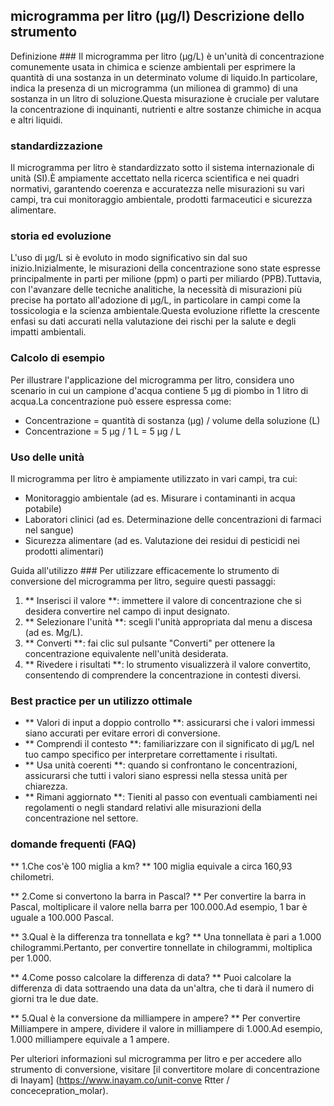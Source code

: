 ## microgramma per litro (µg/l) Descrizione dello strumento

Definizione ###
Il microgramma per litro (µg/L) è un'unità di concentrazione comunemente usata in chimica e scienze ambientali per esprimere la quantità di una sostanza in un determinato volume di liquido.In particolare, indica la presenza di un microgramma (un milionea di grammo) di una sostanza in un litro di soluzione.Questa misurazione è cruciale per valutare la concentrazione di inquinanti, nutrienti e altre sostanze chimiche in acqua e altri liquidi.

### standardizzazione
Il microgramma per litro è standardizzato sotto il sistema internazionale di unità (SI).È ampiamente accettato nella ricerca scientifica e nei quadri normativi, garantendo coerenza e accuratezza nelle misurazioni su vari campi, tra cui monitoraggio ambientale, prodotti farmaceutici e sicurezza alimentare.

### storia ed evoluzione
L'uso di µg/L si è evoluto in modo significativo sin dal suo inizio.Inizialmente, le misurazioni della concentrazione sono state espresse principalmente in parti per milione (ppm) o parti per miliardo (PPB).Tuttavia, con l'avanzare delle tecniche analitiche, la necessità di misurazioni più precise ha portato all'adozione di µg/L, in particolare in campi come la tossicologia e la scienza ambientale.Questa evoluzione riflette la crescente enfasi su dati accurati nella valutazione dei rischi per la salute e degli impatti ambientali.

### Calcolo di esempio
Per illustrare l'applicazione del microgramma per litro, considera uno scenario in cui un campione d'acqua contiene 5 µg di piombo in 1 litro di acqua.La concentrazione può essere espressa come:
- Concentrazione = quantità di sostanza (µg) / volume della soluzione (L)
- Concentrazione = 5 µg / 1 L = 5 µg / L

### Uso delle unità
Il microgramma per litro è ampiamente utilizzato in vari campi, tra cui:
- Monitoraggio ambientale (ad es. Misurare i contaminanti in acqua potabile)
- Laboratori clinici (ad es. Determinazione delle concentrazioni di farmaci nel sangue)
- Sicurezza alimentare (ad es. Valutazione dei residui di pesticidi nei prodotti alimentari)

Guida all'utilizzo ###
Per utilizzare efficacemente lo strumento di conversione del microgramma per litro, seguire questi passaggi:
1. ** Inserisci il valore **: immettere il valore di concentrazione che si desidera convertire nel campo di input designato.
2. ** Selezionare l'unità **: scegli l'unità appropriata dal menu a discesa (ad es. Μg/L).
3. ** Converti **: fai clic sul pulsante "Converti" per ottenere la concentrazione equivalente nell'unità desiderata.
4. ** Rivedere i risultati **: lo strumento visualizzerà il valore convertito, consentendo di comprendere la concentrazione in contesti diversi.

### Best practice per un utilizzo ottimale
- ** Valori di input a doppio controllo **: assicurarsi che i valori immessi siano accurati per evitare errori di conversione.
- ** Comprendi il contesto **: familiarizzare con il significato di µg/L nel tuo campo specifico per interpretare correttamente i risultati.
- ** Usa unità coerenti **: quando si confrontano le concentrazioni, assicurarsi che tutti i valori siano espressi nella stessa unità per chiarezza.
- ** Rimani aggiornato **: Tieniti al passo con eventuali cambiamenti nei regolamenti o negli standard relativi alle misurazioni della concentrazione nel settore.

### domande frequenti (FAQ)

** 1.Che cos'è 100 miglia a km? **
100 miglia equivale a circa 160,93 chilometri.

** 2.Come si convertono la barra in Pascal? **
Per convertire la barra in Pascal, moltiplicare il valore nella barra per 100.000.Ad esempio, 1 bar è uguale a 100.000 Pascal.

** 3.Qual è la differenza tra tonnellata e kg? **
Una tonnellata è pari a 1.000 chilogrammi.Pertanto, per convertire tonnellate in chilogrammi, moltiplica per 1.000.

** 4.Come posso calcolare la differenza di data? **
Puoi calcolare la differenza di data sottraendo una data da un'altra, che ti darà il numero di giorni tra le due date.

** 5.Qual è la conversione da milliampere in ampere? **
Per convertire Milliampere in ampere, dividere il valore in milliampere di 1.000.Ad esempio, 1.000 milliampere equivale a 1 ampere.

Per ulteriori informazioni sul microgramma per litro e per accedere allo strumento di conversione, visitare [il convertitore molare di concentrazione di Inayam] (https://www.inayam.co/unit-conve Rtter / concecepration_molar).